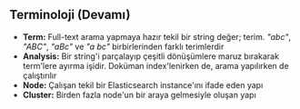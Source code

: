 ## Terminoloji (Devamı)

- **Term:** Full-text arama yapmaya hazır tekil bir string değer; terim. *"abc"*, *"ABC"*, *"aBc"* ve *"a bc"* birbirlerinden farklı terimlerdir
- **Analysis:** Bir string'i parçalayıp çeşitli dönüşümlere maruz bırakarak term'lere ayırma işidir. Doküman index'lenirken de, arama yapılırken de çalıştırılır
- **Node:** Çalışan tekil bir Elasticsearch instance'ını ifade eden yapı
- **Cluster:** Birden fazla node'un bir araya gelmesiyle oluşan yapı
